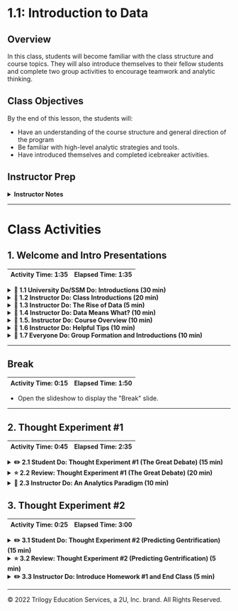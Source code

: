 # 1.1: Introduction to Data

## Overview

In this class, students will become familiar with the class structure and course topics. They will also introduce themselves to their fellow students and complete two group activities to encourage teamwork and analytic thinking.

## Class Objectives

By the end of this lesson, the students will: 

* Have an understanding of the course structure and general direction of the program
* Be familiar with high-level analytic strategies and tools.
* Have introduced themselves and completed icebreaker activities.

## Instructor Prep

<details>
    <summary><strong>Instructor Notes</strong></summary>

* First off, welcome! Thank you for being a part of our program. Because of instructors and TAs like you, we're helping thousands of students achieve their goals and creative dreams. You've got plenty of road ahead to make an impact. So, buckle in! You're in for a fun ride.

* Today's class is all about making students feel comfortable. By the end of class, students should feel welcome, excited, and ready to begin the rigorous journey ahead. Show them that you and your TAs are committed to their success and are here to support them throughout their journey. This will help build camaraderie and reduce their first-day jitters.

* It's important to set the right tone on the first day, so come to class prepared. We encourage you to practice aloud at home and think through your presentation carefully. This doesn't mean you need to memorize the lesson word for word, but you should become very comfortable with the material. On the first day, students will be more alert to any signs of unpreparedness. Later, once you've established a rapport with your students, you can lighten your preparation a bit.

* Today's class will also set student expectations for this program. Some students may expect the classroom experience to be like their high school or college classes, with lectures, exams, and nagging feelings of insecurity. It's important they realize that this class will be different. As an instructor, your objective is to ensure that every class feels like a vibrant community of learning.

* This class is also about making students feel comfortable with _each other_. This lesson is filled with thought exercises and data-based problems that students will work on together in teams. Ensure that these activities lead to meaningful conversations by circulating the classroom and asking probing questions as appropriate. Do your best to keep the environment lighthearted.

* For this class and the next few classes, we'll be using slideshows as needed. As we move further along in the course, slideshows will be used less frequently, and classes will become more code-centric. These slideshows are for _instructor use only_: when distributing slides to students, please first export the slides to a PDF file. You may then distribute the PDF file through Slack. Everyone teaches differently, so feel free to make a copy of the deck and edit it to best suit your needs.

* Take the time to allow students to introduce themselves. This may use up a good chunk of class time, but introductions are important for establishing a strong group dynamic. If you end up running low on time, feel free to eliminate Thought Experiment #2 (see Section 3).

* Have your TAs refer to the [Time Tracker](TimeTracker.xlsx) to stay on track.

* If you have issues with any of today's activities, you may report them [here](http://tiny.cc/BootCampFeedback).

* Please reference our [Student FAQ](../../../05-Instructor-Resources/README.md#unit-01-excel) for answers to questions frequently asked by students of this program. If you have any recommendations for additional questions, feel free to log an issue with your desired additions.

* Lastly, to reiterate: these slideshows are for instructor use only: when distributing slides to students, please first export the slides to a PDF file. You may then distribute the PDF file through Slack.

</details>

- - -

# Class Activities

## 1. Welcome and Intro Presentations

| Activity Time:       1:35 |  Elapsed Time:      1:35  |
|---------------------------|---------------------------|

<details>
    <summary><strong>📣 1.1 University Do/SSM Do: Introductions (30 min)
    </strong></summary>

The first part of class consists of introductions from the university, program director, student services director, and/or career coach.

**Instructor/TAs**: Just hang tight and calm your nerves for now. Your time for introductions will come shortly.

</details>

<details>
    <summary><strong>📣 1.2 Instructor Do: Class Introductions (20 min)</strong></summary>

At this point, have the TAs and students introduce themselves one at a time, and then introduce yourself. This is an important icebreaking activity; have fun with it!

* Open the [slideshow](https://docs.google.com/presentation/d/1ESJhuhECbf9gQRIfJ9FU-a-iZueb6lKkqSSPOqZ5SPQ/edit?usp=sharing). You will use the slide deck as a guide for the rest of the lesson. Remember to stay on schedule, and, if necessary, ask your TAs to help keep track of time.

* Have every student in class introduce themselves. Try to keep things lighthearted as students share their backgrounds.

* Once all students have had a chance to introduce themselves, have the TAs introduce themselves as well.

* Finally, introduce yourself, and showcase one or two of your projects to demonstrate your chops in the data field.

</details>

<details>
    <summary><strong>📣 1.3 Instructor Do: The Rise of Data (5 min)</summary></strong>

Introduce the first topic: the rise of data analytics and science.

* Return to the slideshow and cover the following talking points:

  * There has been an explosion in the availability of digital data in recent years.

  * Robust tools for data analysis now exist.

  * There is growing recognition among business and industry leaders that data can be used to drive business value.

  * As you review the slides, look for opportunities to prompt students to reflect and think critically:

    * Use the Socratic method to encourage students to offer their opinions aloud before revealing your own answer.

    * For example, ask them to think of examples of using data to add business value.

</details>

<details>
    <summary><strong>📣 1.4 Instructor Do: Data Means What? (10 min)</summary></strong>

* Return to the slideshow and cover the following talking points:

  * Start the next section by asking students to define the term **data analytics**. Ask them what they think of when they hear the term _data analytics_.

  * Direct students to break out into pairs and take a minute to discuss their definitions with each other.

  * After a minute or two, call on a few students to share their answers.

    **Note:** Be sure to call on students by name to set the expectation that this will be an interactive class. You should also acknowledge the validity of each student's response.

  * Review the slides that explain what most people think of when they hear the term _data analytics_.

    * While data analytics involves technology, spreadsheets, and formulas, at its most basic level, data analytics is about _storytelling_ and _truth-telling_.

    * Data professionals often focus on numbers and tools but lose sight of what really matters: trying to understand a phenomenon and then communicating your findings.

  * Spend a few moments explaining the concepts of storytelling and truth-telling as they relate to data analytics.

    * Data analytics involves storytelling because it requires that analysts and scientists capture a narrative based on a set of data. Every data problem has a beginning, a middle, and an end. It's important to capture that story in order to communicate it to others.

    * Data analytics also involves truth-telling, as it requires analysts and scientists to understand the world as it has come to be (retrospective analysis), the world as it will be (predictive analytics), and the world as it could be (modeling). Data analysts need to use data to distinguish between what's true and what's false.

  * Review the case studies presented in the slides. If there's an important case study that we didn't include, feel free to add it.

</details>

<details>
    <summary><strong>📣 1.5. Instructor Do: Course Overview (10 min)</summary></strong>

Next, we will provide a high-level overview of the course.

* Return to the slideshow and cover the following talking points:

  * Explain that contrary to what many believe, data analytics is not  an exact science, and there isn't a linear pathway to becoming a data professional. A good data analyst is well versed in a variety of tools, technologies, approaches, and strategic processes.

  * Tell students that this course will provide significant exposure to a variety of data tools, strategies, processes, and technologies that will help them build their toolkit.

  * When you get to the slide that lists the technologies covered in class, ask the students how many of them have heard of each technology. For example, "How many of you have heard of or worked with pandas?" and "How many of you have heard of or worked with MongoDB?"

  ![01-Lesson-Plans/01-Excel/1/Images/02-Examples.png](Images/rise01.png)

  * Explain to students that these technologies represent four buckets in data analytics:

    * Programming languages

    * Statistical methods

    * Data storage and retrieval

    * Reporting capabilities

  * Use the remaining slides to introduce students to the course topics and the projects they'll be completing in this class. Key examples include:

    * Combinations of Google Maps and census data to draw the relationship between cities in poverty and lack of reputable financial institutions ("banking deserts")

  ![01-Lesson-Plans/01-Excel/1/Images/03-ExampleActivities.png](Images/rise02.png)

* Return to the slideshow and discuss the following:

  * Explain that there will be four projects to complete during the course. Each project is built on skills learned as the course progresses.

  * These projects also offer teams the ability to choose specific field-related tracks: finance or healthcare. There is an option to choose a custom topic as well.

* Before moving on, acknowledge that the course will cover a lot of material. The goal is to learn how to break down complex, seemingly insoluble problems; doing so requires a clear understanding of how data works and what it can do.

</details>

<details>
    <summary><strong>📣 1.6 Instructor Do: Helpful Tips (10 min)</summary></strong>

The next series of slides is meant to manage student expectations about the course and provide them with tips for success.

* Return to the slideshow and cover the following talking points:

  * First, take a few moments to assuage any student fears about being beginners.

    * Humility is the first requirement for success in this program. Emphasize that a beginner's mindset will help students roll up their sleeves and invest the time necessary to succeed.

    * For many students, coding is like nothing else they have ever done. Their mastery of other subjects, their educational backgrounds, and their professional achievements do not guarantee success in this course. The only things that will guarantee success are hard work, humility, and a relentless desire to improve. Recognizing how little you know is the first step toward success.

  * Go over a few additional tips for getting the most out of this course. You can also add your own advice about how to stay motivated and maintain perspective.

    * Learning how to analyze data can be tough, intimidating, and frustrating. It's _hard_. It will take time; there's no way around that. Accepting this fact will help students stay motivated.

    * There will be many moments where students will start to doubt themselves. Remind them that you were once in their shoes. They have what it takes, which is why they're in the program in the first place.

    * Challenges are bound to arise over the coming months. Encourage students to lean on each other for support and to remember that we're all embarking on this journey together.

  * "By the end of the curriculum, you will be amazed how much more you know about data analytics, data visualization, and statistics than you do right now!"

</details>

<details>
    <summary><strong>🎉 1.7 Everyone Do: Group Formation and Introductions (10 min)</summary></strong>

The purpose of this next section is to have students get to know one another.

* Return to the slideshow and use the next slides as a cue for the following activity:

  * Have students get out of their seats and form groups of four. Alternatively, if meeting virtually, create breakout rooms.

  **Note:** Encourage students to actually get out of their seats! Make sure they are in groups with people they've never met.

  * Tell students that they will be working with their groups on the next activity.

  * After everyone has found a group, transition into the 15-minute break. This is a good time for a break for two reasons:

    1. Students will have just met one another, so they will be more apt to continue talking during break.

    2. Struggling students will get a few extra minutes to confirm their software installations.

  **Note:** Start taking note of little tactics like this for creating a collaborative, comfortable learning environment. Little things like this can go a long way in building community in the classroom.

</details>

- - -

## Break

| Activity Time:       0:15 |  Elapsed Time:      1:50  |
|---------------------------|---------------------------|

* Open the slideshow to display the "Break" slide.

- - -

## 2. Thought Experiment #1

| Activity Time:       0:45 |  Elapsed Time:      2:35  |
|---------------------------|---------------------------|

<details>
    <summary><strong>✏️ 2.1 Student Do: Thought Experiment #1 (The Great Debate) (15 min)</summary></strong>

* When the break is over, have students get back into their groups.

* Return to the slideshow and cover the following talking points:

  * Tell students that this thought experiment focuses on this question: "Which food do Americans prefer: Italian food or Mexican food?" The task is to develop a strategy for answering this question in 10 hours or less, using data.

  * Acknowledge that the premise of the question might seem silly, but it's actually a great learning experiment because it forces students to ask questions such as:

    * What does it mean to _prefer_?

    * What data can be used to determine preference?

    * How do we ensure that all Americans are represented?

  * If you need to get students to take the assignment more seriously, try raising the stakes with scenarios like:

    * You are up for a promotion and your entire promotion rests on answering this question.

    * You are advising a restaurateur who is about to invest millions in a franchising opportunity. She needs to know which type of cuisine to invest in.

* As students work, you and your TAs should circulate the classroom and listen to the groups' conversations. When appropriate, nudge them to think more critically. For instance:

  * If students suggest a survey: Challenge them by asking questions like "Are you sure you can get a large-enough sample size in 10 hours?"

  * If students are simply polling among themselves: Challenge them by asking, "Are you sure you have a representative sample of Americans?"

  * If students suggest using Google: Challenge them by asking, "Are you sure you want to trust random forum posts on this one?"

  * If students suggest using review websites like Yelp or Google: Challenge them by asking, "How are you going to get enough reviews?" (One answer, for example: data collection will need to be automated with code.)

  * If students are completely stuck: Ask them to begin thinking about what it means to _prefer_ something. What quantifiable proxies can we use to determine preference?

  * If students have a plan in place: Ask them how they might report their analysis. What kinds of graphs, tables, or statistical methods might they use?

  * If students seem to have everything in order: Challenge them to find holes in their analysis. What are the blind spots in their approach?

* The key here is to get students to engage in meaningful conversations with each other and to see their instructor and TAs take interest in their thought process. This is your first opportunity to demonstrate how supportive you will be in this course!

</details>

<details>
    <summary><strong>⭐ 2.2 Review: Thought Experiment #1 (The Great Debate) (20 min)</summary></strong>

* Once time is up, ask a few groups to present their approaches. Each group's presentation should be no more than one or two minutes long.

* As students present, ask them pointed, direct questions to force them to think even more critically.

  * You can also ask other students to weigh in about the strengths and weaknesses of their fellow classmates' approaches.

  * For example, ask one group to point out the gaps in another group's approach. Be sure to do this in a way that feels communal and supportive.

* Now return to the slideshow, and show the students the next slides. These slides cover a 9-step process which can be summarized by covering the following talking points:

  * Explain that the first step is to break down the question into its smaller parts (_Americans_, _prefer_, _Mexican_, _Italian_) in order to determine a set of quantifiable proxies.

    * _Americans_ must be inclusive of the full American population, including both urban and rural locations.

    * Preference can be measured by the number of people who visit Mexican restaurants versus Italian restaurants and the overall sentiments people express upon visiting those restaurants.

  * Explain that we can use web services like Yelp and Google reviews to look at the number of reviews and average ratings for any number of restaurants in nearly every city in America.

  ![01-Lesson-Plans/01-Excel/1/Images/rise03.png](Images/rise03.png)

  * Propose to the students that we can assemble a large (700+ person) random sample of zip codes from the U.S. census and use that as a representative sample of American cities.

  * Use Yelp's API and Python Pandas to programmatically tally the total number of reviews and average rating for the top-20 Mexican restaurants and top-20 Italian restaurants in each zip code.

  ![01-Lesson-Plans/01-Excel/1/Images/rise04.png](Images/rise04.png)

  * Clean and assemble the data to show comparative information, such as overall average rating, total number of reviews, and the number of cities where one cuisine had a higher rating than the other.

  * Create a set of tables and graphs to visualize this analysis.

  ![01-Lesson-Plans/01-Excel/1/Images/rise05.png](Images/rise05.png)

  * Finally, use a student's t-test to determine if the differences between the two food varieties are significant.

  ![01-Lesson-Plans/01-Excel/1/Images/rise06.png](Images/rise06.png)

  * Ultimately, we find that in the case of Italian versus Mexican food, the differences are close.

    * Americans rate Italian and Mexican restaurants roughly the same, but there are more Yelp reviews for Italian restaurants.

    * This may indicate increased preference, but it may also suggest that people who go to Italian restaurants are more likely to be Yelp reviewers.

* After you've described the analysis and conclusions, have one of your TAs do a quick poll using a website like [Poll Everywhere](https://www.polleverywhere.com/), asking the question: "Which do you prefer, Mexican food or Italian food?"

    **Note:** With Poll Everywhere, it is possible to hide the polling results until you choose to reveal them, so this should lead to a fun revelation for students.

* Check if the results in the class match the analysis.

  * If they do, celebrate!

  * If they don't, use it as an opportunity to point out that data can't answer everything. This is the reality of data analytics: it gets us closer to the truth, but it may not always get us to certainty.

* If time permits, send out a link to the [markdown version of Jupyter Notebook](https://github.com/afhaque/Food-Preference-Analysis/blob/master/1-Mexican_vs_Italian/ItalianVsMexican.md). Give students a few moments to look at the code. Let them know that, although it does not make sense today, by the end of the program they will routinely be creating analyses like this one.

</details>

<details>
    <summary><strong>📣 2.3 Instructor Do: An Analytics Paradigm (10 min)</summary></strong>

* Now, return to the slideshow and cover the following talking points:

  * Point out that some of the students may have noticed that our proposed analysis seemed very formulaic.

  * Explain that this was intentional. Explain that data analytics follows a fairly routine paradigm:

    * Break down the "ask."

    * Look for a quantitative proxy.

    * Figure out potential data sources.

    * Determine a means to retrieve data.

    * Assemble and clean up data.

    * Analyze data for obvious trends and look for statistical significance.

    * Assess what is missing from the current analysis.

    * Determine the best visual form for reporting the data.

    * Prepare the report or presentation.

  * Point out that this process is applicable to almost every aspect of data analytics and is not confined to a certain type of profession or field of study.

  * Show the diagram that lays out this model. Tell students that we'll work within a model like this one throughout the course.

  ![01-Lesson-Plans/01-Excel/1/Images/06-AnalyticsParadigm.png](Images/rise07.png)

</details>

## 3. Thought Experiment #2

| Activity Time:       0:25 |  Elapsed Time:      3:00  |
|---------------------------|---------------------------|

<details>
    <summary><strong>✏️ 3.1 Student Do: Thought Experiment #2 (Predicting Gentrification) (15 min)</summary></strong>

**Note:** If you are running short on time, this part of the lesson can be cut short.

* **Instructions:** [README.md](Activities/01-Stu_Predict_Gentrification/README.md)

Have students get out of their seats and form new groups of four.

* Return to the slideshow and cover the following talking points:

  * Tell students that the second thought experiment is about gentrification, the social phenomenon where low-income neighborhoods experience an influx of affluent residents.

  * Encourage students to use the analytics paradigm discussed earlier to inform how they lay out the strategy as well as seek out potential data sources.

* As with the first thought experiment, circulate the classroom as students discuss the topic, asking pointed questions along the way to help them deepen and focus their analysis.

</details>

<details>
    <summary><strong>⭐ 3.2 Review: Thought Experiment #2 (Predicting Gentrification) (5 min)</summary></strong>

Have students present their approaches to this thought experiment to the class. Each group's presentation should be no more than one to two minutes long.

**Note:** You won't be showing a solution for this thought experiment. Suggest to students that they revisit this question for their first or second project.

* Offer questions and insights as students present. For example, some possible ways to answer this question might be to analyze a rise in real-estate prices or population, or the ratio of store openings to closings in urban areas.

* After a couple of groups have presented, move on to the next section.

</details>

<details>
    <summary><strong>✏️ 3.3 Instructor Do: Introduce Homework #1 and End Class (5 min)</summary></strong>

* Open the [homework instructions](../../../02-Homework/01-Excel/Instructions/README.md), and briefly discuss the task and due date.

    **Note:** As a general rule, all homework is due one week after it is given to students.

* Briefly talk through the process of submitting homework, and let students know they will be covering everything they need to know for this assignment in the next two classes.

* If time permits, return to the slideshow and cover the following talking points:

  * Explain that there is a tiny bit of prework for next class.

  * Request that every student make sure they have both Excel and Slack installed before next class. This will help ensure that class can begin on time.

  * Explain that we will cover the location of the Git repository and class videos at the beginning of next class.

* Slack out the [Student Guide](../StudentGuide.md) as a reference for this week's objectives.

* Answer any questions, and thank students for their time and a great first class.

</details>

- - -

© 2022 Trilogy Education Services, a 2U, Inc. brand. All Rights Reserved.